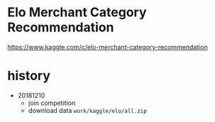 # Elo Merchant Category Recommendation

https://www.kaggle.com/c/elo-merchant-category-recommendation

# history
* 20181210
    * join competition
    * download data `work/kaggle/elo/all.zip`


